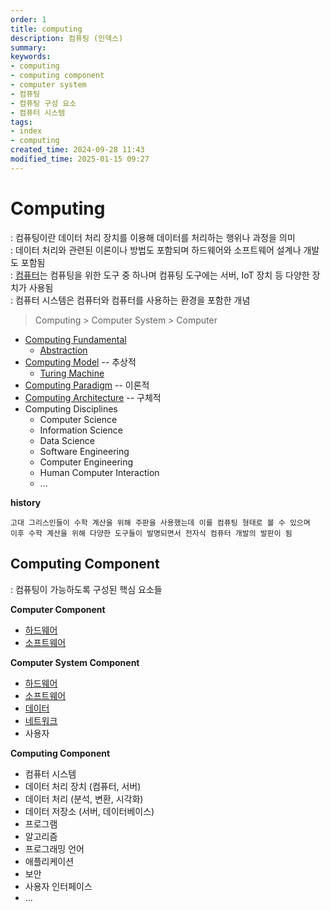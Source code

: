```yaml
---
order: 1
title: computing
description: 컴퓨팅 (인덱스)
summary:
keywords:
- computing
- computing component
- computer system
- 컴퓨팅
- 컴퓨팅 구성 요소
- 컴퓨터 시스템
tags:
- index
- computing
created_time: 2024-09-28 11:43
modified_time: 2025-01-15 09:27
---
```


# Computing 
: 컴퓨팅이란 데이터 처리 장치를 이용해 데이터를 처리하는 행위나 과정을 의미  
: 데이터 처리와 관련된 이론이나 방법도 포함되며 하드웨어와 소프트웨어 설계나 개발도 포함됨  
: [컴퓨터](../computer/index.md)는 컴퓨팅을 위한 도구 중 하나며 컴퓨팅 도구에는 서버, IoT 장치 등 다양한 장치가 사용됨  
: 컴퓨터 시스템은 컴퓨터와 컴퓨터를 사용하는 환경을 포함한 개념  

> Computing > Computer System > Computer

- [Computing Fundamental](./computing-fundamental/index.md)
  - [Abstraction](./computing-fundamental/abstraction.md)
- [Computing Model](./computing-model.md) -- 추상적
  - [Turing Machine](./computing-model.md#turing-machine) 
- [Computing Paradigm](./computing-paradigm.md) -- 이론적
- [Computing Architecture](./computing-architecture.md) -- 구체적
- Computing Disciplines
  - Computer Science
  - Information Science
  - Data Science
  - Software Engineering
  - Computer Engineering
  - Human Computer Interaction
  - ... 


**history**
```
고대 그리스인들이 수학 계산을 위해 주판을 사용했는데 이를 컴퓨팅 형태로 볼 수 있으며
이후 수학 계산을 위해 다양한 도구들이 발명되면서 전자식 컴퓨터 개발의 발판이 됨
```



## Computing Component
: 컴퓨팅이 가능하도록 구성된 핵심 요소들  

**Computer Component**  
- [하드웨어](../computer/hardware/index.md)
- [소프트웨어](../computer/software/index.md)

**Computer System Component**  
- [하드웨어](../computer/hardware/index.md)
- [소프트웨어](../computer/software/index.md)
- [데이터](../data/index.md)
- [네트워크](../network/index.md)
- 사용자

**Computing Component**
- 컴퓨터 시스템
- 데이터 처리 장치 (컴퓨터, 서버)
- 데이터 처리 (분석, 변환, 시각화)
- 데이터 저장소 (서버, 데이터베이스)
- 프로그램
- 알고리즘
- 프로그래밍 언어
- 애플리케이션
- 보안
- 사용자 인터페이스
- ...
